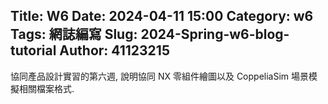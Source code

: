 Title: W6
Date: 2024-04-11 15:00
Category: w6
Tags: 網誌編寫
Slug: 2024-Spring-w6-blog-tutorial
Author: 41123215
---

協同產品設計實習的第六週, 說明協同 NX 零組件繪圖以及 CoppeliaSim 場景模擬相關檔案格式.

<!-- PELICAN_END_SUMMARY -->